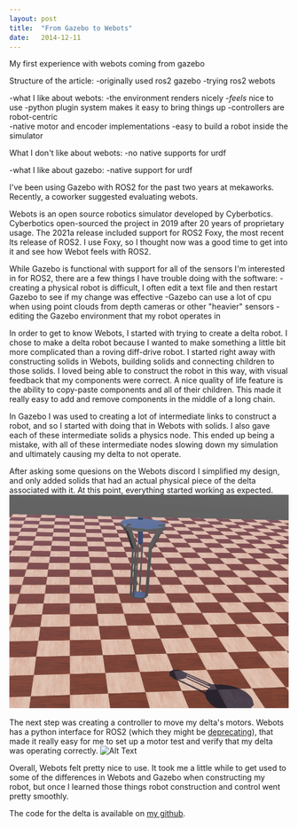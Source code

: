 ```yaml
---
layout: post
title:  "From Gazebo to Webots"
date:   2014-12-11
---
```


<p class="intro"><span class="dropcap"></span>My first experience with webots coming from gazebo</p>

Structure of the article:
-originally used ros2 gazebo
-trying ros2 webots

-what I like about webots: 
    -the environment renders nicely
    -*feels* nice to use
    -python plugin system makes it easy to bring things up
    -controllers are robot-centric  
    -native motor and encoder implementations
    -easy to build a robot inside the simulator
    
What I don't like about webots:
    -no native supports for urdf
    
    
-what I like about gazebo:
    -native support for urdf  

I've been using Gazebo with ROS2 for the past two years at mekaworks. Recently, a coworker suggested evaluating webots.

Webots is an open source robotics simulator developed by Cyberbotics. Cyberbotics open-sourced the project in 2019 after 20 years of proprietary usage. The 2021a release included support for ROS2 Foxy, the most recent lts release of ROS2. I use Foxy, so I thought now was a good time to get into it and see how Webot feels with ROS2. 

While Gazebo is functional with support for all of the sensors I'm interested in for ROS2, there are a few things I have trouble doing with the software:
    -creating a physical robot is difficult, I often edit a text file and then restart Gazebo to see if my change was effective
    -Gazebo can use a lot of cpu when using point clouds from depth cameras or other "heavier" sensors
    -editing the Gazebo environment that my robot operates in 

In order to get to know Webots, I started with trying to create a delta robot. I chose to make a delta robot because I wanted to make something a little bit more complicated than a roving diff-drive robot. I started right away with constructing solids in Webots, building solids and connecting children to those solids. I loved being able to construct the robot in this way, with visual feedback that my components were correct. A nice quality of life feature is the ability to copy-paste components and all of their children. This made it really easy to add and remove components in the middle of a long chain. 

In Gazebo I was used to creating a lot of intermediate links to construct a robot, and so I started with doing that in Webots with solids. I also gave each of these intermediate solids a physics node. This ended up being a mistake, with all of these intermediate nodes slowing down my simulation and ultimately causing my delta to not operate.

After asking some quesions on the Webots discord I simplified my design, and only added solids that had an actual physical piece of the delta associated with it. At this point, everything started working as expected.  
![The finished product](/assets/img/delta_static.png)

The next step was creating a controller to move my delta's motors. Webots has a python interface for ROS2 (which they might be [deprecating](https://github.com/cyberbotics/webots_ros2/issues/227#issuecomment-853150841)), that made it really easy for me to set up a motor test and verify that my delta was operating correctly.
![Alt Text](/assets/gif/delta_movement.gif)


Overall, Webots felt pretty nice to use. It took me a little while to get used to some of the differences in Webots and Gazebo when constructing my robot, but once I learned those things robot construction and control went pretty smoothly. 

The code for the delta is available on [my github](https://github.com/Jconn/delta_webots). 


